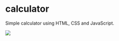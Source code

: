 # calculator

Simple calculator using HTML, CSS and JavaScript.

<img src="https://i.imgur.com/cC52d6P.gif" />
